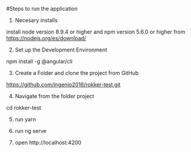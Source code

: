 #Steps to run the application

1. Necesary installs

  install node version 8.9.4 or higher and npm version 5.6.0 or higher from https://nodejs.org/es/download/

2. Set up the Development Environment

  npm install -g @angular/cli

3. Create a Folder and clone the project from GitHub

  https://github.com/ingenio2016/rokker-test.git

4. Navigate from the folder project

  cd rokker-test

5. run yarn


6. run ng serve

7. open http://localhost:4200
